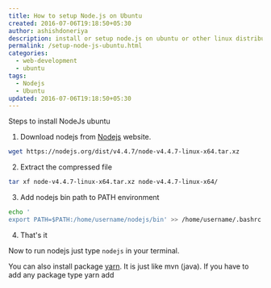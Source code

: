 ```yaml
---
title: How to setup Node.js on Ubuntu
created: 2016-07-06T19:18:50+05:30
author: ashishdoneriya
description: install or setup node.js on ubuntu or other linux distribution. nodejs ubuntu
permalink: /setup-node-js-ubuntu.html
categories:
  - web-development
  - ubuntu
tags:
  - Nodejs
  - Ubuntu
updated: 2016-07-06T19:18:50+05:30
---
```


Steps to install NodeJs ubuntu

1. Download nodejs from [Nodejs](https://nodejs.org/en/) website. 
 ```bash
wget https://nodejs.org/dist/v4.4.7/node-v4.4.7-linux-x64.tar.xz
```


2. Extract the compressed file 
```bash
tar xf node-v4.4.7-linux-x64.tar.xz node-v4.4.7-linux-x64/
```


3. Add nodejs bin path to PATH environment 
```bash
echo '
export PATH=$PATH:/home/username/nodejs/bin' >> /home/username/.bashrc
```


4. That's it

Now to run nodejs just type `nodejs` in your terminal.

You can also install package [yarn](https://www.npmjs.com/package/yarn). It is just like mvn (java). If you have to add any package type yarn add
